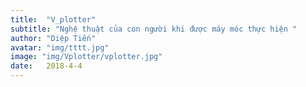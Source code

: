 ```yaml
---
title:  "V_plotter"
subtitle: "Nghệ thuật của con người khi được máy móc thực hiện "
author: "Diệp Tiến"
avatar: "img/tttt.jpg"
image: "img/Vplotter/vplotter.jpg"
date:   2018-4-4
---
```

